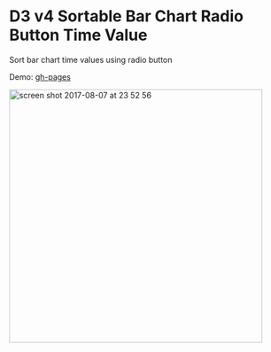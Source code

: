 # D3 v4 Sortable Bar Chart Radio Button Time Value

Sort bar chart time values using radio button

Demo: [gh-pages](https://shanegibney.github.io/D3-v4-Sortable-Bar-Chart-Radio-Button-Time-Value/)

<img width="457" alt="screen shot 2017-08-07 at 23 52 56" src="https://user-images.githubusercontent.com/17167992/29049022-9c7707dc-7bcb-11e7-9ddb-e92822391808.png">

